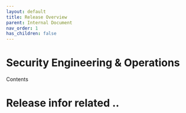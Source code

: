 ```yaml
---
layout: default
title: Release Overview
parent: Internal Document
nav_order: 1
has_children: false
---
```


#  Security Engineering & Operations 

Contents



# Release infor related ..

